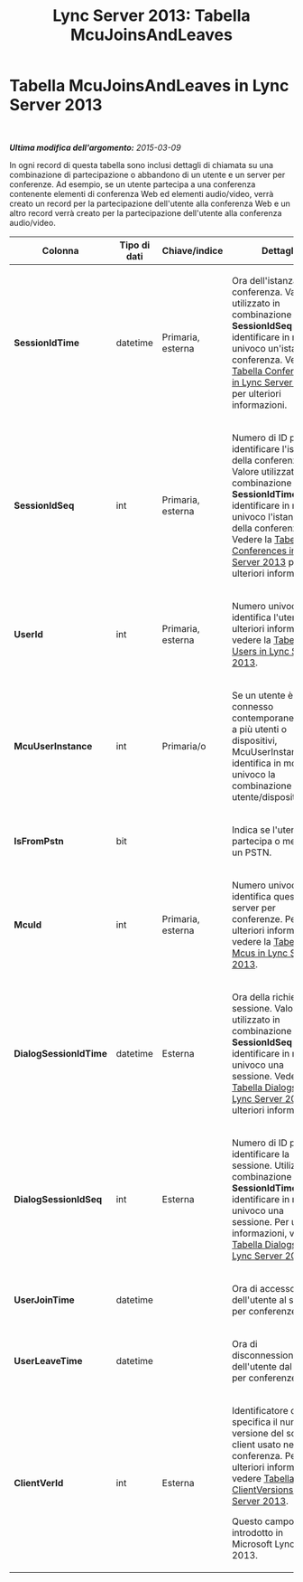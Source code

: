 ﻿---
title: 'Lync Server 2013: Tabella McuJoinsAndLeaves'
TOCTitle: Tabella McuJoinsAndLeaves
ms:assetid: 4e073366-0b5d-45b4-a3f6-d63dd5fd9f25
ms:mtpsurl: https://technet.microsoft.com/it-it/library/Gg398316(v=OCS.15)
ms:contentKeyID: 49300504
ms.date: 08/24/2015
mtps_version: v=OCS.15
ms.translationtype: HT
---

# Tabella McuJoinsAndLeaves in Lync Server 2013

 

_**Ultima modifica dell'argomento:** 2015-03-09_

In ogni record di questa tabella sono inclusi dettagli di chiamata su una combinazione di partecipazione o abbandono di un utente e un server per conferenze. Ad esempio, se un utente partecipa a una conferenza contenente elementi di conferenza Web ed elementi audio/video, verrà creato un record per la partecipazione dell'utente alla conferenza Web e un altro record verrà creato per la partecipazione dell'utente alla conferenza audio/video.


<table>
<colgroup>
<col style="width: 25%" />
<col style="width: 25%" />
<col style="width: 25%" />
<col style="width: 25%" />
</colgroup>
<thead>
<tr class="header">
<th>Colonna</th>
<th>Tipo di dati</th>
<th>Chiave/indice</th>
<th>Dettagli</th>
</tr>
</thead>
<tbody>
<tr class="odd">
<td><p><strong>SessionIdTime</strong></p></td>
<td><p>datetime</p></td>
<td><p>Primaria, esterna</p></td>
<td><p>Ora dell'istanza della conferenza. Valore utilizzato in combinazione con <strong>SessionIdSeq</strong> per identificare in modo univoco un'istanza di conferenza. Vedere la <a href="lync-server-2013-conferences-table.md">Tabella Conferences in Lync Server 2013</a> per ulteriori informazioni.</p></td>
</tr>
<tr class="even">
<td><p><strong>SessionIdSeq</strong></p></td>
<td><p>int</p></td>
<td><p>Primaria, esterna</p></td>
<td><p>Numero di ID per identificare l'istanza della conferenza. Valore utilizzato in combinazione con <strong>SessionIdTime</strong> per identificare in modo univoco l'istanza della conferenza. Vedere la <a href="lync-server-2013-conferences-table.md">Tabella Conferences in Lync Server 2013</a> per ulteriori informazioni.</p></td>
</tr>
<tr class="odd">
<td><p><strong>UserId</strong></p></td>
<td><p>int</p></td>
<td><p>Primaria, esterna</p></td>
<td><p>Numero univoco che identifica l'utente. Per ulteriori informazioni, vedere la <a href="lync-server-2013-users-table.md">Tabella Users in Lync Server 2013</a>.</p></td>
</tr>
<tr class="even">
<td><p><strong>McuUserInstance</strong></p></td>
<td><p>int</p></td>
<td><p>Primaria/o</p></td>
<td><p>Se un utente è connesso contemporaneamente a più utenti o dispositivi, McuUserInstance identifica in modo univoco la combinazione utente/dispositivo.</p></td>
</tr>
<tr class="odd">
<td><p><strong>IsFromPstn</strong></p></td>
<td><p>bit</p></td>
<td><p> </p></td>
<td><p>Indica se l'utente partecipa o meno da un PSTN.</p></td>
</tr>
<tr class="even">
<td><p><strong>McuId</strong></p></td>
<td><p>int</p></td>
<td><p>Primaria, esterna</p></td>
<td><p>Numero univoco che identifica questo server per conferenze. Per ulteriori informazioni, vedere la <a href="lync-server-2013-mcus-table.md">Tabella Mcus in Lync Server 2013</a>.</p></td>
</tr>
<tr class="odd">
<td><p><strong>DialogSessionIdTime</strong></p></td>
<td><p>datetime</p></td>
<td><p>Esterna</p></td>
<td><p>Ora della richiesta di sessione. Valore utilizzato in combinazione con <strong>SessionIdSeq</strong> per identificare in modo univoco una sessione. Vedere la <a href="lync-server-2013-dialogs-table.md">Tabella Dialogs in Lync Server 2013</a> per ulteriori informazioni.</p></td>
</tr>
<tr class="even">
<td><p><strong>DialogSessionIdSeq</strong></p></td>
<td><p>int</p></td>
<td><p>Esterna</p></td>
<td><p>Numero di ID per identificare la sessione. Utilizzato in combinazione con <strong>SessionIdTime</strong> per identificare in modo univoco una sessione. Per ulteriori informazioni, vedere <a href="lync-server-2013-dialogs-table.md">Tabella Dialogs in Lync Server 2013</a>.</p></td>
</tr>
<tr class="odd">
<td><p><strong>UserJoinTime</strong></p></td>
<td><p>datetime</p></td>
<td><p> </p></td>
<td><p>Ora di accesso dell'utente al server per conferenze.</p></td>
</tr>
<tr class="even">
<td><p><strong>UserLeaveTime</strong></p></td>
<td><p>datetime</p></td>
<td><p> </p></td>
<td><p>Ora di disconnessione dell'utente dal server per conferenze.</p></td>
</tr>
<tr class="odd">
<td><p><strong>ClientVerId</strong></p></td>
<td><p>int</p></td>
<td><p>Esterna</p></td>
<td><p>Identificatore che specifica il numero di versione del software client usato nella conferenza. Per ulteriori informazioni, vedere <a href="lync-server-2013-clientversions-table.md">Tabella ClientVersions in Lync Server 2013</a>.</p>
<p>Questo campo è stato introdotto in Microsoft Lync Server 2013.</p></td>
</tr>
</tbody>
</table>

